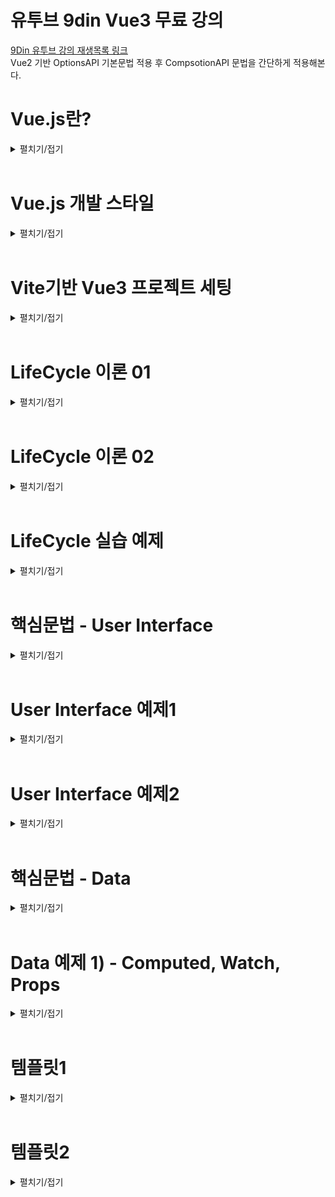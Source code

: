 # 유투브 9din Vue3 무료 강의
[9Din 유투브 강의 재생목록 링크](https://www.youtube.com/watch?v=wCyF_bU9X0I&list=PL-cIzvS-5d-1httQSLn0rd3FIlwf-uMYF&index=2)  
Vue2 기반 OptionsAPI 기본문법 적용 후 CompsotionAPI 문법을 간단하게 적용해본다.

# Vue.js란?
<details>
<summary>펼치기/접기</summary>
<br>

웹 사용자 인터페이스를 만들기 위한 쉽고 강력하며 다재다능한 프레임워크이다.  
웹 프론트엔드 시장에서 가장 많이 사용되는 스택은 React 이고, 그 다음으로 Vue.js이다.  
후발주자로 Svelte가 빠르게 치고 올라고오 있으나, 아직 React와 Vue.js를 대체할 수준까진 아니다.
Vue.js를 선택하는 이유는 접근성과 낮은 러닝커브이다.  
웹 개발을 처음 시작한 사람들, 초보자들에게 Vue.js라는 선택지는 쉽게 접근할 수 있고 쉽게 입문할 수 있다는 가장 큰 장점이 있다.  
그러나 쉽다고 퍼포먼스가 전혀 낮은것은 아니다.  
다른 프론트엔드 툴과 견주어도 절대 뒤쳐지지 않는 성능을 낼 수 있다.  
그렇기에 메인 툴로 선정하여도 훌륭한 선택지가 될 수 있다.  

Vue.js는 프레임워크이다.  
리액트는 사용자 인터페이스를 만들기 위한 자바스크립트 라이브러리라고 표현하고 있다.  
라이브러리는 개발자들이 개발을 최소한으로 편리하게 하기 위해 만든 모듈이다.  
가구에 빗대어 표현해보자면, 라이브러리는 어떤 책상을 만드는데 필요한 재료들이라고 생각하면 된다.  
반면 프레임워크는 이러한 가구들이 미리 조립되어있는 상태를 말하며 가구들을 활용하여 리모델링을 이룬다.  
이처럼 프레임워크는 라이브러리의 집합체 더 큰 개념이라고 이해하면 된다.  
따라서 라이브러리같은 경우에는 기능상의 통제권이 개발자, 즉 사용자에게 있는 반면 프레임워크는 통제권이 프레임워크에 있다.  
따라서 프레임워크는 큼직한 기능들이 미리 세팅되어 있는 완성형 도구라고 생각하면 된다.  
그러므로 Vue.js는 타 개발도구들 보다 자유도는 비교적 낮을 수 있지만 협업에 있어 약속된 기능들을 사용하기 때문에 코드가 명시적이라는 장점이 있다.  

다음으로 Vue.js의 구조를 알아보자.  
Vue.js의 구조는 딱 2가지만 알고있으면 된다.  
첫번째로는 `SPA` 구조라는것 두번째로는 `SFC` 구조라는것

먼저 `SPA` 구조는 `Single Page Application`의 약자로 말 그대로 하나의 페이지에서 유저가 원하는 정보만 보여주는 방식이다.  
페이지를 구성하는 HTML파일이 하나만 있다는것을 의미한다.  
HTML파일 안에서 사용자가 요청하는 페이지의 정보만 불러오는 구조라고 이해하면 된다.  
즉, 하나의 HTML파일의 body태그 안에서 보여지는 것들이 유저의 요청에 의해서 바꿔치기 되는 형식이다.  

다음으로는 `SFC` 구조이다.  
Vue.js 확장명은 .vue이다.  
해당 파일 안에서 HTML, CSS, JS가 관리된다.  
하나의 컴포넌트 안에서 이 모든게 관리가 된다고 하여 `Single File Component`라고 부른다.  

</details>
<br>

# Vue.js 개발 스타일
<details>
<summary>펼치기/접기</summary>
<br>

Vue.js 개발 스타일에는 `Options API`와 `Composition API` 두 가지 방식이 있다.

### 1. Options API
- data, methods, mounted 같은 객체를 사용하여 컴포넌트 로직을 정의하는 개발 스타일이다.  
- 옵션으로 정의된 속성은 컴포넌트 인스턴스를 가리키는 함수 내부의 this에 노출된다.  
### 2. Composition API
- import를 통해 가져온 Vue.js 내장 API 함수를 사용하여 컴포넌트 로직을 정의하는 개발 스타일이다.
- SFC에서 컴포지션 API는 일반적으로 `<script setup>` 과 함께 사용한다.
  (setup 속성은 컴파일시 의도된 대로 올바르게 동작할 수 있게 코드를 변환하도록 하는 힌트이다.)

### Options API vs Composition API
- 어떤 개발스타일이 더 좋고 나쁘고는 없으며 본인 취향에 맞게 개발하면 된다.  
- 협업에 있어 옵션 API의 코드가 가독성이 좋을 경우도 있기 때문에 맡은 프로젝트에 따라 선택하면 된다.


## Options API 정리
|   daat   |    methods   |   LifeCycle   |
|----------|--------------|---------------|
|Data 메소드는 해당 컴포넌트에서 사용될 state <br> 즉 데이터를 관리해주는 곳이다.|Mehods는 속성값을 변경하고 업데이트 할 수 있는 함수이며, <br> 템플릿 내에서 이벤트 핸들러로 바인딩이 가능하다.|생명주기 훅(LifeCycle hooks)은 컴포넌트 생명주기의 여러단계에서 호출된다.|  
|data에서 반환된 속성들은 반응적인 상태가 되어 this에 노출된다.|methods에서 반환된 함수들은 data에서 반환된 속성과 마찬가지로 this에 노출된다.||  

## Composition API 정리
|   ref, reactive   |   methods   |   LifeCycle   |
|-------------------|-------------|---------------|
|컴포지션 API에서는 반응성 있는 데이터를 만들어 줄 경우, <br>ref 혹은 reative 키워드를 통하여 변수를 선언해준다. |컴포지션 API에서는 methos라는 객체를 선언할 필요가 없기 때문에 함수를 그냥 만들어 사용하면 된다.|생명주기 훅(LifeCycle hooks)은 컴포넌트 생명주기의 여러단계에서 호출된다.|  
|`const count = ref(0)`<br>┗ 초기값을 0으로 설정<br>`const obj = reactive({`<br>`name: 'test', age: 30`<br>`})`|`function increment() {count.value++}`<br>┗ ref로 참조한 데이터에 접근할 경우에는 `.value`로 접근한다.||  

</details>
<br>


# Vite기반 Vue3 프로젝트 세팅
<details>
<summary>펼치기/접기</summary>
<br>

1. 설치 명령 입력
  ```
  PS C:\프로젝트설치 상위경로> npm create vite@latest
  ```

2. 프로젝트명 입력
  ```
  PS C:\Programming\workspace_vs> npm create vite@latest
  ? Project name: » {프로젝트명}
  ```

3. 프레임워크 Vue 선택
  ```
  PS C:\Programming\workspace_vs> npm create vite@latest
  √ Project name: ... vue3-vite-9din-basic
  ? Select a framework: » - Use arrow-keys. Return to submit.
      Vanilla
  >   Vue
      React
      Preact
      Lit
      Svelte
      Solid
      Qwik
      Angular
      Others
  ```

4. 사용 언어 Javascript 선택
  ```
  PS C:\Programming\workspace_vs> npm create vite@latest
  √ Project name: ... vue3-vite-9din-basic
  √ Select a framework: » Vue
  ? Select a variant: » - Use arrow-keys. Return to submit.
      TypeScript
  >   JavaScript
      Official Vue Starter ↗
      Nuxt ↗
  ```

5. 설치 완료 후 출력문
  ```
  Scaffolding project in C:\Programming\workspace_vs\vue3-vite-9din-basic...

  Done. Now run:

    cd vue3-vite-9din-basic
    npm install
    npm run dev
  ```
  
6. Node.js 의존성 라이브러리 설치
  ```
  npm install
  ```
  
7. 서버 기동
  ```
  npm run dev
  ```
</details>
<br>

# LifeCycle 이론 01
<details>
<summary>펼치기/접기</summary>
<br>

### 1. 컴포넌트 생성 (new Vue Component)  
   각각의 Vue 컴포넌트 인스턴스는 생성될 때, 일련의 초기화 과정을 거친다.  
   컴포넌트가 생성되고 소멸되기까지의 단계를 말하며, 각 단계에서 실행되는 함수들을 라이프사이클 훅이라 부른다.  
   *Created, Mounted, Updated 3가지 훅이 가장 많이 사용된다.*
### 2. Created  
   템플릿 및 Virtual Dom이 마운팅 혹은 렌더링 되기 전에 실행되며, 데이터와 이벤트가 활성화되어 접근할 수 있다.  
   *따라서 data와 methods에 선언된 변수와 함수에 접근할 수 있다.*
### 3. Mounted  
   컴포넌트가 초기 렌더링 및 DOM 노드 생성이 완료된 후, 코드를 실행하는데 사용할 수 있다.  
   *SFC 구주에서 Template 부분이 그려진 후에 코드를 실행하는데 사용할 수 있다.*  
   *화면요소를 제어하는 로직을 수행하기에 굉장히 좋은 단계이다.*  
   *즉 UI를 컨트롤 하는 부분이라고 이해하면 된다.*  
### 4. Updated  
   컴포넌트가 데이터가 변경되어 DOM이 렌더링된 후 실행된다.  
   또한, Property가 변경된 후 DOM에 접근할 때 사용한다.  
      

가장 먼저 라이프사이클을 이해하려면 그리고 어떻게, 어느순간에 동작하는지를 파악하려면 컴포넌트 즉 프로그래밍 인스턴스를 생성해야한다.  
위 4개 목록중 1번 컴포넌트 생성 부분이 이에 해당한다.  
설명상의 인스턴스란 객체지향 프로그래밍에서 클래스에 소속된 개별적인 객체를 말한다.  
하나의 클래스를 사용하여 유사한 성질을 가진 수많은 인스턴스를 생성할 수 있다.  
Vue.JS라는 자바스크립트 프레임워크를 통해 유사한 성질. 즉, Vue.js가 가지고 있는 내장된 함수를 활용할 수 있는 수많은 컴포넌트를 생성하여 활용할 수 있다.  
인스턴스는 Vue.Js에서 각각의 컴포넌트를 의미한다.  

붕어빵을 예로 든다면, 붕어빵을 만드는 틀, 기계 자체는 클래스이고 붕어빵은 오브젝트이다.  
그리고 붕어빵이 만들어지는 과정이 인스턴스화 이며 틀을 이용해서 만든 각각의 붕어빵들이, 완제품들이 인스턴스이다.  
붕어빵 기계라는 클래스에서 `굽다` 라는 메소드를 실행시켜 붕어빵을 굽는다.  
굽다라는 메소드는 Vue.js에서 라이프사이클에 해당한다.  
그리고 만들어진 붕어빵들은 전부 객체들이다.  
하지만 같은 기계에서 만들어졌어도 서로 다른 밀가루양과 팥을 가지고 있다.  
실제로 만들어진 붕어빵인 이것이 인스턴스이며, 이 빵을 구븐 행위가 인스턴스화 이다.
</details>
<br>

# LifeCycle 이론 02
<details>
<summary>펼치기/접기</summary>
<br>

### 1. Created  
  - 컴포넌트가 생성된 직후에 접근할 수 있는 라이프사이클 훅이다.
  - beforeCreated 라이프사이클 훅에선 컴포넌트가 생성되기 전에 동작하는 기능이기 때문에 data, methods에 선언한 데이터, 함수에 접근할 수 없다.
### 2. Mounted  
  - 컴포넌트, 템플릿, 렌더링된 DOM에 접근할 수 있고, DOM을 수정하기 위해 사용된다.  
  - template 부분의 HTML Element가 모두 렌더링 된 후에 접근이 가능하다.

![alt text](image.png)
위 이미지를 보면 Vue.JS에서 각각의 컴포넌트를 관리하고 호출해서 렌더링할 때 위와같은 도표로 실행된다.  
최초로 컴포넌트를 만들었고 해당 컴포넌트를 호출하여 사용한다고 가정해본다.  
그러면 그 컴포넌트는 렌더러에게 "이 컴포넌트를 처리해줘!" 라고 요청을 할것이다.  
그 다음 컴포넌트를 처리해달라고 요청을 받았으면 해당컴포넌트를 불러올것이다.  
그리고 생성을 해야 그 컴포넌트를 사용할 수 있다.  
이때 호출한 컴포넌트를 생성하기 전에 접근할 수 있는 부분이 바로 `beforeCreated(Options)`/`setup(Composition)` 라이프사이클 훅이다.  
그래서 컴포넌트가 생성되기 전에 어떤 작업을 해주고 싶을 때 해당 라이프사이클 훅을 사용하면 된다.  
실무에서는 많이 사용되지는 않지만 이러한 개념을 알아 둔다면 혹여나 필요한 상황에서 용이하게 사용할 수 있다.  

Options API의 경우 초기화 과정을 거친다. (Composition API도 동일)  
그리고 컴포넌트를 생성한다.  
그래서 초기화하는 시점에 Options API 같은 경우 data, methods와 같은 부분에 선언했던 변수나 함수 등  
활용하기 위해 선언한 데이터들을 this 키워드로 접근할 수 있게끔 세팅이 된다.  
이후 created 훅이 동작을 하며, 어원 그대로 생성된 후/생성된 직후 컴포넌트 내에 선언한 데이터에 접근(this.키워드로)할 수 있다.  


Composition API의 경우 `beforeCreated`, `created` 라이프사이클 훅을 사용하지 않고 setup이라는 키워드를 사용함으로써 그 기능을 대체하고 있다.
(script 태그 속성으로 사용하거나 setup(){} 함수를 정의하여 함수 블록 내부에서 코드를 작성하여 사용하게 될 경우 해당 기능을 대체한다.)  

컴포넌트가 생성이 되었으면, 템플릿 부분을 컴파일 해야 선언한 데이터를 활용하여 UI를 그려낼 수 있을것이다.  
이때 컴파일된 템플릿이 없으면 템플릿을 컴파일하면 되고 이미 있다면 초기 렌더링 단계로 진입을 하면 된다.

초기 렌더링: DOM 노드 생성 및 삽입 즉, Template 키워드 안에 있는 HTML구조 뼈대를 웹 상에 그려내기 전에 컨트롤 할 필요가 있을 경우 `Options API는 beforeMounted` 라이프사이클 훅을. `Composition API는 onBeforeMounted` 라이프사이클 훅을 사용한다.  
또한 템플릿 부분의 HTML Element가 모두 렌더링 된 후 접근할 땐 `OptionsAPI는 Mounted`, `Composition API는 onMounted` 라이프사이클 훅을 통해 접근이 가능하다.  

마운트가 된 후 데이터가 변경되어 새롭게 UI를 그려내야할 경우 `Options API는 updateed` 라이프사이클 훅이. `Composition API는 onUpdateed` 라이프사이클 훅이 동작하고 마찬가지로 데이터가 변경되고 새롭게 리렌더링 및 패치를 하기 전에 컨트롤 해줘야할 부분이 있다면 `Options API는 beforeUpdateed` 라이프사이클 훅을. `Composition API는 onBeforeUpdateed` 라이프사이클 훅을 사용한다. 

마운트가 해제된 후 즉, 인스턴스를 제거하기 전 접근할 수있는 라이프사이클 훅은 `Options API는 beforeUnmounted` 라이프사이클 훅이. `Composition API는 onBeforeUnmounted`

인스턴스가 제거된 후 라이프사이클 훅은 `Options API는 unmounted` 라이프사이클 훅이. `Composition API는 onUnmounted` 라이프사이클 훅이 동작하게 된다.  

</details>
<br>

# LifeCycle 실습 예제
<details>
<summary>펼치기/접기</summary>
<br>


## beforeCreate() , created()

state 데이터와 관련이 있다.

1. 렌더러가 컴포넌트를 처리해야한다. 라는 명령을 받는다.  
2. beforeCreate: 컴포넌트가 생성되기 전 특정 로직을 처리해주거나 필요에 의해 활용이 필요할 때 동작시킬 라이프사이클 훅 이다.  
초기화 되기 전 이기 때문에 data나 methods에 선언한 변수와 함수에 접근이 불가능하다.  
3. 컴포넌트가 생성될 때, Options API 기준으로 초기화 과정을 한번 거친다.  
4. 컴포넌트가 생성된 직후에 created 라이프사이클이 동작을 한다.  
  이때 데이터와 methods등 선언한 변수와 함수에 접근이 가능하다.

### 예제1) 
- ./src/App.vue
  ```vue
  <template>
    <div>{{ count }}</div>
    <h1>Vue.js 라이프사이클 테스트</h1>
  </template>

  <script>
  export default {
    name: 'App',
    data() {
      return {
        count: 0
      };
    },

    /* === 데이터와 관련 === */

    /**
     * 컴포넌트가 생성되기 전에 동작하는 라이프사이클 훅
     * data, methods에 선언한 데이터, 함수에 접근할 수 없다.
     */
    beforeCreate() {
      console.log("LifeCycle is beforeCrete", this.count) //  컴포넌트가 생성되기 전 이므로 undefined 출력
      // this.test(); //[ERROR] - unHandled: 동작 시점에 컴포넌트가 생성되지 않았기 때문에 Vue가 methods와 관련된 어떤것들도 생성되지 않았다고 판단.
    },
    /**
     * 컴포넌트가 생성된 직후 접근할 수 있는 라이프사이클 훅
     * data, methods에 선언한 데이터, 함수에 접근 가능하다.
     */
    created() {
      console.log("LifeCycle is creted", this.count) // 컴포넌트가 생성된 후 초기화 진행되므로 0 출력
      this.test(); //[정상 호출] - 컴포넌트가 생성되는 시점에 초기화 과정을 거치기 때문에 컴포넌트가 생성된 후에는 data, methods를 Vue가 이미 로드한 상태.
    },

    methods: {
      test() {
        console.log("함수 호출!")
      }
    },

  };
  </script>
  <style scoped></style>
  ```

## beforeMount() , mounted()

UI, HTML등 DOM 과 관련이 있다.

1. beforeMount: 컴파일 된 템플릿이 있건 없건 초기렌더링이 진행되기 직전 동작하는 라이프 사이클 훅
2. mounted: 컴파일 된 템플릿이 있건 없건 초기 렌더링이 진행된 직후 동작하는 라이프 사이클 훅


 template 영역의 HTML Element가 렌더링 및 mount 된 직후 mounted훅을 접근할 수 있는 반면, 그 전에는 어떤 UI도 컨트롤 할 수 없다.

<br>


### 컴파일 된 템플릿이 있건 없건 mounted 훅이 동작한다?
<details>
<summary>펼치기/접기</summary>
<br>

mounted는 렌더링 된 직후 동작한다는 말에서 렌더링이라면 이미 화면에 그려진 상태일 것이고 컴파일 과정이 없는데 어떻게 렌더링이 될수 있을까?  
렌더러는 렌더링을 해주는 역할이지 렌더러를 호출하자마자 그 즉시 렌더링이 되는것은 아니지 않나?  
라는 의문을 갖게 된다.  

렌더링은 렌더 함수가 있어야 가능하며, 컴파일은 렌더 함수를 만드는 과정일 뿐이다.
컴파일이 없더라도, 렌더 함수가 직접 제공되면 렌더링이 가능하다.
순수 javascript파일에 Vue인스턴스를 직접 생성할 경우 render함수를 호출할 수 있는데, 이 render 함수가 렌더러이다.
이렇게 직접 호출할 경우 이해될것이다.  
코드 예시를 작성한다.

```vue
new Vue({
  reunder(h) {
    return h('h1', this.message) // 렌더 함수 직접 제공
  }
}).$mount('#app')
```

위 코드만 봐도 render가 먼저 실행된 후 뷰 인스턴스에 메소드 체이닝으로 mount 함수를 호출하는 것을 확인할 수 있다.  
렌더러를 통해 렌더링이 되고난 다음 마운트가 되는것이 정확한 순서이다.

강의에서는 mounted를 렌더링 된 직후라고 설명했지만 렌더링 후 mount까지 완료된 후에 mounted 라이프사이클 훅이 호출되는게 더 정확한 정의이다.  

덧붙혀서 .vue 확장자 파일을 사용할 경우에는 빌드(컴파일) 시점에 `<template>` 영역이 render 함수로 변환된다.  
render함수가 생성되므로 실행 시점에는 컴파일 과정이 필요가 없다.  
즉, 컴파일이 필요 없다는 것은 실행 시점에서의 이야기이며, 빌드 시점에서는 반드시 컴파일이 필요하다.
</details>
<br>
<br>



### 예제2) 
- ./src/App.vue
  ```vue
  <template>
    <h1>Vue.js 라이프사이클 테스트</h1>
  </template>

  <script>
  export default {
    name: 'App',

    /* === Dom과 관련 === */
    
    /**
     * 컴파일된 template 유무와 관계 없이 초기 렌더링을 거치기 전에 동작하는 라이프사이클 훅
     * DOM이 렌더링 되기 전 이므로 template 영역의 HTML Element에 접근 불가능하다.
     */
    beforeMount() {
      console.log("LifeCycle is beforeMount", document.querySelector('h1')) // 렌더링 전 이므로 null 출력
    },
    /**
     * 컴포넌트, 템플릿, 렌더링된 DOM에 접근할 수 있고 DOM을 수정하기 위해 사용된다.
     * template 영역의 HTML Element가 모두 렌더링 된 후 접근이 가능하다.
     */
    mounted() {
      console.log("LifeCycle is mounted", document.querySelector('h1')) // 렌더링 직후 이므로 h1 태그 출력
    },

  };
  </script>

  <style scoped></style>
  ```

</details>
<br>

# 핵심문법 - User Interface
<details>
<summary>펼치기/접기</summary>
<br>

UserInterface UI를 다루는 Vue.JS 문법이 존재한다.  
UI와 밀접한 V-directive, data와 밀접한 v-directive 두 분류로 나뉜다.  
UI와 관련된 디렉티브로는 선언적 렌더링, 클래스와 스타일 바인딩, 조건부 렌더링, 리스트 렌더링이 있다.  


###  1. 선언적 렌더링  
  선언적 렌더링은 Vue.JS 데이터 바인딩의 가장 기본이 되는 것이다.  
  데이터 바인딩의 가장 기본적인 형태는 이중 중괄호 {{ }} 를 사용한 `텍스트 보간법` 이다.  
  이중 중괄호는 데이터를 HTML이 아닌 일반 텍스트로 해석한다.  
  실제 HTML을 출력하려면 `v-html 디렉티브`를 사용해야 한다.  

###  2. 클래스와 스타일 바인딩  
   - **2_1) 클래스 바인딩**  
       HTML Element 코드에 보통 class와 id를 할당하여 고유한 값을 부여한다.  
       값을 통해 css속성을 주곤 한다.  
       이때, Vue.js 클래스는 임의의 데이터 값이 true 혹은 false 일 때 클래스가 추가되어 새로운 CSS속성을 부여 혹은 제거 할 수 있게끔 활용할 수 있도록 제공하는 기능이다.  
       HTML Class 바인딩같은 경우 바인딩하기 위해 v-bind:class 혹은 축약형으로 :class 형태의 문법을 통해 클래스를 추가할 수 있다.  

       ```vue
       <div :class="{ active: isActive }"></div>
       ```
       위 예시코드를 보면 :class에 active가 isActive로 세팅이 되어있다.  
       이때 isActive는 data부분 즉, state 영역에 선언한 임의의 변수이며 이 변수는 truthiness 즉, true와 false 값을 가진다.  
       따라서 true일 때는 클래스 속성에 할당된 active라는 클래스가 추가되어 해당 엘리먼트에 active 효과를 줄 수 있는 것이다.  


   - **2_1) 스타일 바인딩**  
       HTML 태그에서 인라인 스타일 바인딩을 할 경우에는 기존의 HTML 파일에서 아래와 같이 코드를 작성했다.

       ```html
       <h1 style="color:green; text-decoration:underline"></h1>
       ```
       말 그대로 인라인 스타일 바인딩이었다.  
       그러나 Vue.JS에서는 v-bind 디렉티브를 활용하여 클래스 바인딩과 동일하게 객체로 바인딩한다.  
       다만 차이점이 있다면, 스타일 바인딩에서는 해당 프로퍼티 속성은 카멜케이스로 작성한다는 점을 유의하면 된다.  
       ```vue
       <h1 style="{ color:activeColor, fontSize: fontSize + 'px' }"></h1>
       ```

### 3. 조건부 렌더링
  조건부 렌더링이란 말 그대로 특정 조건에 띠라 다른 결과물을 렌더링하는 것을 의미한다.  
  Vue.JS에서는 조건부 렌더링을 할 수 있는 방법이 크게 2가지로 나뉘게 된다.  
  1. v-if/v-else-if/v-else  
  2. v-show  

  v-if 디렉티브는 조건부로 블록을 렌더링하는 데 사용된다.  
  블록은 디렉티브 표현식이 truth 값을 반환하는 경우에만 렌더링 된다.  

  v-show 디렉티브는 v-if와 사용법이 크게 다르지 않다.  
  대체로 동일하며 다만, v-if와 차이점은 v-show가 있는 엘리먼트는 항상 렌더링 되어 DOM에 남아있다는 것이다.  
  v-show는 엘리먼트의 display CSS 속성만 전환이 된다.  

  일반적으로 v-if는 전환 비용이 더 높고, v-show는 초기 렌더링 비용이 더 높다.  
  따라서 매우 자주 전환해야 하는 경우에는 v-show를 실행중에 조건이 변경되지 않을 경우에는 v-if를 사용하는 것이 좋다.
       
### 4. 리스트 렌더링
  리스트 렌더링이란 배열 데이터를 기반으로 동일한 구조의 UI를 반복호출하는 기능을 말한다.  
  리스트 렌더링은 v-for 디렉티브를 사용한다.  
  - v-for 디렉티브를 사용하여 배열을 리스트로 렌더링할 수 있다.  
  - v-for 디렉티브는 item in items 형식의 특별한 문법이 필요하다.  
    (itemL 배열 내 반복되는 엘리먼트의 별칭 / items: 선언한 배열 데이터)  
  - v-for를 객체의 속성을 반복하는 데 사용 가능하다.  
  - 순회순서: 해당 객체를 Object.keys()를 호출한 결과에 기반

  여기서 Object.keys()를 호출한 결과에 기반한다는것은 아래의 형태와 같다.
  ```
  <template>
    <p v-for="(value, key) in user" :key="key">
      {{key}}: {{value}}
    </p>
  </template>
  <script>
  export default {
    data() {
      return user: {name: "홍길동", age: 30, city: "서울"}
    }
  }
  </script>
  ```
  배열과는 다르게 key와 value를 순회한다는 것이다.

- 경로/컴포넌트명.vue
  ```vue
  ```

</details>
<br>

# User Interface 예제1
<details>
<summary>펼치기/접기</summary>
<br>

## 텍스트 보간법을 활용한 선언적 렌더링
- src/components/vue2/VHtml.vue
  ```vue
  <template>
    <div>{{ rawHtml }}</div> 
  </template>
  <script>
  export default {
    name: 'VHtml',
    data() {
      return {
        rawHtml: '이것은 텍스트 입니다.'
      }
    }
  }
  </script>
  ```

## V-HTML을 활용한 선언적 렌더링
- src/components/vue2/VHtml.vue
  ```vue
  <template>
    <h1 v-html="rawHtml2"></h1>
  </template>
  <script>
  export default {
    name: 'VHtml',
    data() {
      return {
        rawHtml2: '<span style="color: red;">이것은 빨간색 텍스트 입니다.</span>'
      }
    }
  }
  </script>
  ```

## 클래스 바인딩 선언적 렌더링
class 바인딩시 중괄호안에 key:value 형태로 구성한다
key에 style태그에 정의한 class의 이름을 정의하고, value에는 true/false 값을 갖는 boolean타입 변수를 바인딩한다.  
바인딩 한 해당 변수가 true일 경우 key에 적용한 class가 활성화된다.  
객체 뿐만 아니라 배열 문법도 존재한다.  
자세한 사용법은 Vue Documents에서 확인할 수 있다.  
[documents](https://v2.ko.vuejs.org/v2/guide/class-and-style.html)  

아래의 예제는 버튼 클릭시 active 클래스가 적용되어 글씨가 초록색으로 변경되는 코드이다.

- src/components/vue2/BindClass.vue
  ```vue
  <template>
    <h1>[클래스 바인딩 테스트]</h1>
    <h2 v-bind:class="{active: isActive}">isActive: {{ isActive }}</h2>
    <h2 :class="{active: isActive}">isActive: {{ isActive }}</h2>
    <button @click="change">버튼</button>
  </template>
  <script>
  export default {
    name: 'VHtml',
    data() {
      return {
        isActive: false
      }
    },
    methods: {
      change() {
        this.isActive = !this.isActive;
      }
    }
  }
  </script>
  <style scoped>
  h2.active {
    color: green;
  }
  </style>
  ```

## 스타일 바인딩 선언적 렌더링
style 태그에 일반적으로 바인딩하는 경우 쌍따옴표 안에 일반 HTML에 문자열로 바인딩한다.  
VueJS에서는 key:value 객체 중괄호 형태로 작성한다.  
key에는 style 속성중 하나를 value에는 해당 속성에 적용할 값을 작성한다.  
key와 value 모두 변수로 구성하여 동적으로 제어할 수 있다.  
스타일 바인딩의 경우에도 객체 뿐만 아니라 배열 문법도 존재한다.  
자세한 사용법은 Vue Documents에서 확인할 수 있다.  
[documents](https://v2.ko.vuejs.org/v2/guide/class-and-style.html)  

- src/components/vue2/BindStyle.vue
  ```vue
  <template>
    <h1>[스타일 바인딩 테스트]</h1>
    <h3 style="color: red; font-size: 24px">인라인스타일 바인딩</h3>
    <h3 :style="{color: '#888888', fontSize: 48 + 'px'}">Vue.JS스타일 바인딩</h3>
    <h3 :style="{color: fontColor, fontSize: fontSize + 'px'}">Vue.JS스타일 바인딩 - 변수활용</h3>
  </template>
  <script>
  export default {
    name: 'VHtml',
    data() {
      return {
        fontColor: '#999999',
        fontSize: 36
      }
    },
    methods: {
      change() {
        this.isActive = !this.isActive;
      }
    }
  }
  </script>
  <style scoped>
  h2.active {
    color: green;
  }
  </style>
  ```

</details>
<br>

# User Interface 예제2
<details>
<summary>펼치기/접기</summary>
<br>

## v-if / v-else-if / v-else
v-if 디렉티브는 truthy한 값에 의해 조건부 렌더링이 적용된다.  
v-if 디렉티브 값으로 truthy한 값 타입의 변수 혹은 논리 식을 적용한다.  
조건이 true일 때 활성화 되는 것이지, 변수가 true일 때 활성화 되는것은 아니다.

- src/components/vue2/VIf.vue
  ```vue
  <template>
    <div>Vue.JS v-if directive
      <p>count {{ count }}</p>
      <div class="red" v-if="isVisable"></div>
      <div class="blue" v-if="isVisable == true"></div>
      <div class="black" v-else></div>

      <!-- v-if에 담긴 조건이 true일 때 활성화 되는것이지, 변수가 true일 때 활성화가 되는것은 아니다. -->

      <div class="pupple" v-if="count > 1"></div> <!-- 1보다 크면 보라색, 1보다 작거나 같으면 노란색 -->
      <div class="yellow" v-else></div>
      <button @click="count++">증가</button>
      <button @click="count--">감소</button>
    </div>
  </template>
  <script>
  export default {
    name: 'vIf',
    data() {
      return {
        isVisable: true,
        count: 0,
      }
    }
  }
  </script>
  <style scoped>
  .red {
    width: 100px;
    height: 100px;
    background-color: red;
  }
  .blue {
    width: 100px;
    height: 100px;
    background-color: blue;
  }
  .black {
    width: 100px;
    height: 100px;
    background-color: black;
  }
  .pupple {
    width: 100px;
    height: 100px;
    background-color: blueviolet;
  }
  .yellow {
    width: 100px;
    height: 100px;
    background-color: yellow;
  }
  </style>
  ```

## v-if와 v-show
v-show를 적용할 경우 비활성 상태일 때 `display:none` 값에 대한 `style` 속성이 추가/제거 되는 형태로 적용된다.  
v-show는 항상 렌더링 되며 display css 속성으로 전환되기 때문에 초기 렌더링 비용이 높은 반면 전환 비용은 낮다.  
매우 자주 전환될 경우 사용한다.   

v-if를 적용할 경우 비활성 상태일 때 `<!-- v-if -->` 라는 주석이 해당 엘리먼트를 대신하여 생성된다.
v-if는 truthy한 값에서만 렌더링 되며 전환비용이 높은 반면 초기 렌더링 비용은 낮다.  
실행중인 조건이 변경되지 않는 경우 사용한다.
- src/components/vue2/VShow.vue
  ```vue
  <template>
    <div>Vue.JS v-show directive
      <p>count {{ count }}</p>
      <div class="red" v-show="isVisable"></div> <!-- [비활성] style="display: none;" 적용. -->
      <div class="blue" v-show="!isVisable"></div> <!-- [활성] -->
      <div class="black" v-if="isVisable"></div> <!-- [비활성] 브라우저 요소에 v-if 라는 주석 생성 -->
    </div>
  </template>
  <script>
  export default {
    name: 'VShow',
    data() {
      return {
        isVisable: false,
        count: 0,
      }
    }
  }
  </script>
  <style scoped>
  .red {
    width: 100px;
    height: 100px;
    background-color: red;
  }
  .blue {
    width: 100px;
    height: 100px;
    background-color: blue;
  }
  .black {
    width: 100px;
    height: 100px;
    background-color: black;
  }
  .pupple {
    width: 100px;
    height: 100px;
    background-color: blueviolet;
  }
  .yellow {
    width: 100px;
    height: 100px;
    background-color: yellow;
  }
  </style>
  ```

## v-for

### Array 
배열 인덱스를 통해 일반적으로 접근할 경우 아래와 같이 일일이 수동으로 접근해야한다.  
  ```vue
  <template>
    <div>
      <li>{{ sampleArray[0] }}</li>
      <li>{{ sampleArray[1] }}</li>
      <li>{{ sampleArray[2] }}</li>
      <li>{{ sampleArray[3] }}</li>
    </div>
  </template>
  <script>
  export default {
    name: 'VForArr',
    data() {
      return {
        sampleArray: ['a', 'b', 'c', 'd']
      }
    }
  }
  </script>
  ```

v-for 디렉티브를 사용할 경우 자바스크립트에서 배열 혹은 객체를 entries로 변환하여 for in문 형태 혹은 for of문 형태로 사용하는것과 동일하다.  

`for(const [item, index] of ArrayA.entries())`  
`for(const [key, value] in ObjectA.entries())`  
위와 같이 Object를 순회하는 in과 배열을 순회하는 of 모두 제공된다.  

단, v-for에서는 객체일 경우 key와 value의 순서가 달라지며, 배열의 경우 in, of 모두 다 아이템, 인덱스를 지원한다.  
- src/components/vue2/VForArr.vue
  ```vue
  <template>
    <div>
      <div>Vue.JS v-for directive</div>
      <li v-for="(item, idx) in sampleArray" :key="idx">{{ item }}</li>
    </div>
  </template>
  <script>
  export default {
    name: 'VForArr',
    data() {
      return {
        sampleArray: ['a', 'b', 'c', 'd']
      }
    }
  }
  </script>
  ```
### Object 
Object의 경우 앞서 설명한것처럼 key와 value에 접근할 수 있다.
- src/components/vue2/v-forObj.vue
  ```vue
  <template>
    <div>
      <div>Vue.JS v-for directive</div> 
      <li v-for="(item, idx) in objectArray" :key="idx">
        <span v-for="(value, key) in item" :key="key" > {{ key }} : {{ value }}</span>
      </li>
    </div>
  </template>
  <script>
  export default {
    name: 'VForObj',
    data() {
      return {
        objectArray: [
          {id: 0, name: 'John'},
          {id: 1, name: 'Kim'},
          {id: 2, name: 'Lee'},
          {id: 3, name: 'Park'}
        ]
      }
    }
  }
  </script>
  ```

### key 속성의 중요성과 index 이슈

[▶ 래퍼런스](https://vueschool.io/articles/vuejs-tutorials/tips-and-gotchas-for-using-key-with-v-for-in-vue-js-3/)

배열이 단순히 뒤에서 추가되는 경우라면 index값도 그대로 증가하기 때문에 문제가 없다.
그러나 만약 배열에 push 후 특정 조건을 기준으로 정렬하여 다시 해당 state에 저장한다고 가정해보자.  
베열에 push하고 난다음에 리랜더링이 일어나는데, 리랜더링이 일어나기 직전 찰나의 순간에 데이터를 새롭게 조회해서 값을 다시 갈아 끼우는 경우. 이 경우 문제가 발생한다.  
즉, 정렬이 push() 후 별도로 실행되는 것이 아니라, 리렌더링이 발생하는 찰나에 데이터가 변경되면 꼬일 수 있다는 것이 핵심이다.  
자식 컴포넌트 depth가 깊어질수록, 데이터가 최종 컴포넌트에 전달되기 전 정렬이 이루어지면 해당 버그가 발생할 가능성이 높다.  

</details>
<br>

# 핵심문법 - Data
<details>
<summary>펼치기/접기</summary>
<br>


## 1. 이벤트 핸들링
1. 인라인 핸들러
  이벤트가 트리거될 때, 실행되는 인라인 JavaScript 기능  
  인라인 핸들러는 말 그대로 어떤 기능을 동작하는 코드가 HTML Element 내에 직접 할당되는 것을 의미한다.  
  ```js
  const count = ref(0)
  ```
  ```html
  <button @click="count++">1 추가</button>
  <p>숫자 값은: {{ count }}</p>
  ```
2. 메소드 핸들러
  컴포넌트 script 부분에 정의된 메소드(함수)를 이벤트 핸들러에 할당해주는 방식
  ```js
  const name = ref('Vue.js')
  function greet(event) {
    alert(`안녕 ${name.value}`)
    if (event) {
      alert(event.target.tagName)
    }
  }
  ```
  ```html
  <button @click="greet">환영하기</button>
  ```
## 2. Computed
  ### 정의
  함수를 코드처럼 작성하지만, return 시키는 데이터를 사용하기 때문에 데이터 취급을 하는 공통적으로 사용되는 로직은 복잡한 로직을 미리 처리하여 반복된 로직처리를 방지하는 `계산된 형태`의 데이터를 만드는 속성이다.  

  ### 사용이유
  너무 많은 연산을 스크립트 혹은 템플릿 HTML 안에서 처리하면 코드가 비대해지고, 유지보수가 어렵다는 치명적인 단점이 있다.  
  그렇기 때문에 연산이 복잡한 형태라면 계산된 데이터 형태로 만드는 computed 속성을 사용해서 해결할 수 있다.

  ### 특징
  - 동일한 두가지 접근방식
    1. 인라인에 연산식을 직접 대입
    2. computed 객체 안에 선언
  - methods와 차이점
    1. methods는 호출한 횟수만큼 동작
    2. computed속성은 캐싱이 Default
  - Caching(캐싱)
    - 해당 속성이 종속된 대상이 변경될 때만 함수 실행
  - 복잡한 형태를 가볍게
    - 여러번 요청해도 계산을 다시하지 않음.
    - 계산되어 있는 결과를 즉시 반환
## 3. Watch
  어떤 데이터를 감시하고 있다가 혹은 지켜보고 있다가 그 데이터의 값이 변했을 때, 그것을 감지하여 그와 관련된 함수, 로직, 연산 등 다양한 기능을 추가적으로 활용할 수 있도록 도와주는 속성이다.  

  ### 공식 문서
  - watch 옵션을 통해 데이터 변경에 반응하는 보다 일반적인 방법을 제공
  - 데이터 변경에 대한 응답으로 비동기식 또는 시간이 많이 소요되는 조작을 수행하려는 경우에 가장 유용
  - 특정 프로퍼티 변경시점에 특정 액션(call api push route 등)을 취하고자 할 때 적합

  ### 활용 예시
  - 게시판 페이지를 변경하거나, 선택한 페이지에 대한 리스트만 불러올 경우, 변경된 페이지 번호(페이지네이션)만 감지 및 감시하여 값이 변경되었을 때 해당되는 데이터만 호출할때 사용
## 4. Props
조회만 가능하기에 자식 컴포넌트에서 직접적으로 수정은 원칙적으로 불가능하다.  
부모컴포넌트에서 직접 수정해줘야한다.
 - 전제 조건 : 하위(자식) 컴포넌트필요
 - 데이터 흐름 : 상위 컴포넌트 → 하위 컴포넌트
 - 사용 방법 
   - Options API : `Props:{}` 사용
   - Composition API : defineProps 사용
- 참고 : prop 받은 데이터의 타입 설정
## 5. Emits
 - 전제 조건 : 상위(부모) 컴포넌트필요
 - 데이터 흐름 : 하위 컴포넌트 → 상위 컴포넌트
 - 사용 방법 
   - Options API : `this.$emits` 사용
   - Composition API : `defineEmits()` 사용
- 참고 
   - 첫번째 인자: 이벤트 이름
   - 두번째 인자: 보낼 데이터
## 6. v-model
Vue.js에서 양방향 데이터 바인딩을 가능하도록 한 강력한 기능을 갖춘 디렉티브이다.  
props와 Emits의 기능이 동시에 진행된다고 이해하면 된다.  
props와 emits의 데이터 흐름은 단방향 데이터 바인딩이다.  
상위 컴포넌트에서 하위 컴포넌트로, 하위 컴포넌트에서 상위 컴포넌트로 각각 단방향으로 진행이 된다.  
v-model의 경우 동시다발적으로 데이터 흐름이 이루어진다.  
input 태그의 input value 값과 연관지어 많이 사용한다.  

</details>
<br>

# Data 예제 1) - Computed, Watch, Props
<details>
<summary>펼치기/접기</summary>
<br>

  ## Computed
  <details>
  <summary>펼치기/접기</summary>
  <br>

  함수처럼 보이지만 반드시 return 키워드가 있어야한다.  
  계산된 데이터 형식 자체를 리턴시키기 때문에 모양은 함수이지만 데이터 취급을 한다.  
  캐싱 기능이 없는 methods는 호출될 때 마다 console 값이 출력이 3회 되었다.  
  반면, computed는 캐싱 기능이 있기 때문에 methods와 다르게 1회만 출력된다.
  동일한 로직을 한번 동작하면, 기능에 대한 데이터 로직 자체를 기억하여 캐싱하고 있다가 computed 기능이 호출될 때마다 캐싱된 로직을 동작시킨다.  
  따라서 복잡한 로직의 경우 반복적으로 활용될 때 그 로직을 computed 안에서 활용하면 method보다 부하를 줄일 수 있으면서 깔끔한 코드를 완성시킬 수 있다는 장점이 있다.

  - src/components/vue2/Computed.vue
    ```vue
    <template>
      <h1>[Computed]</h1>
      <div>
        <h2>{{ text }}</h2>
        <h2>changeText() 호출 값: {{ changeText() }}</h2>
        <h2>changeText() 호출 값: {{ changeText() }}</h2>
        <h2>changeText() 호출 값: {{ changeText() }}</h2>
        <h2>computedText 호출 값: {{ computedText }}</h2>
        <h2>computedText 호출 값: {{ computedText }}</h2>
        <h2>computedText 호출 값: {{ computedText }}</h2>
      </div>
    </template>
    <script>
    export default {
      name: 'Computed',
      data() {
        return {
          text: "Computed 테스트 데이터 문구입니다."
        }
      },
      methods: {
        changeText() {
          console.log("함수 호출") // 3번 호출
          console.log(this.text)
          return this.text.split("").reverse().join("") // 빈칸을 기준으로 분할 - 역순정렬 - 문자열재조합
        }
      },
      computed: { 
        computedText() {
          console.log("Computed 기능을 생성 하였습니다. 호출") // 1번 호출
          console.log(this.text)
          return this.text.split("").reverse().join("") // 빈칸을 기준으로 분할 - 역순정렬 - 문자열재조합
        }
      }
    }
    </script>
    ```
    위 예제코드에서 methods영역의 changeText와 computedText는 동일한 로직을 수행한다.  
    methods에 정의된 changeText()가 3번 호출될때 해당 메소드 내 로직이 3번 호출 즉, console.log가 3회 호출되는 반면,   computed에 정의된 computedText()가 3번 호출될때에는 해당 메소드 내 로직이 딱 1번만 호출된다.  
    그러나 템플릿에는 동일한 값이 출력되는데, 이는 `캐싱`처리가 되었기 때문이다.
  </details>

  ## Watch
  <details>
  <summary>펼치기/접기</summary>
  <br>

  ### 실무 활용예시
  #### 1. 게시판 페이지 변경  
    게시판 페이지를 변경하거나 선택한 페이지에 대한 리스트만 불러올 경우 `변경된 페이지 번호 혹은 페이지네이션 번호만 감지`하여 해당되는 리스트 데이터만 호출.
  #### 2. 게시판 게시글 선택  
    게시글을 클릭한 순간에 게시글이 가지고 있는 고유한 데이터 혹은 특정 값(id 혹은 유니크한 필수값)을 체크하여 상세 페이지 api를 호출할 때, 특정 데이터 값을 감지하고 있다가 동일한 로직 혹은 특정 액션을 호출.


  `data변수명: function() {}` 혹은 `data변수명() {}` 형태로 작성한다.  
  데이터 뿐만 아니라 computed로 계산된 형태의 데이터도 watch로 감지할 수가 있다.  
  좀더 상세한 옵션으로, 객체 형태의 data 변수일 경우 깊은 감시가 가능하며, 이전값, 변경된값을 매개변수로 확인할수도 있다.

  - 경로/컴포넌트명.vue
    ```vue
    <template>
      <h1>[Watch]</h1>
      <button @click="changeMessage">{{ message }}</button>
      {{ watchMessage }}
    </template>
    <script>
    export default {
      name: 'Watch',
      data() {
        return {
          message: "안녕하세요, Vue.js Watch 기능 테스트 오리지널 문구",
          watchMessage: ''
        }
      },
      methods: {
        /* changeMessage() {
          console.log('함수 호출')
          this.message = '변경된 메시지'
        } */
        changeMessage: function() {
          console.log('함수 호출')
          this.message = '변경된 메시지'
        }
      },
      watch: {
        message(oldValue, newValue) { // 함수처럼 사용하지만 message라는 data 변수를 참조
            window.alert('message 변수에 담긴 데이터가 변경되었습니다.')
            this.watchMessage = 'Watch 동작'
        }
      }
    }
    </script>
    ```
  버튼에 클릭하면 data 변수 message를 변경하는 메소드가 동작이 되고 messgage를 감지하는 watch가 동작되어 watch에 정의한 message 함수 로직이 실행된다.
  </details>

  ## Props
  <details>
  <summary>펼치기/접기</summary>
  <br>

  - 경로/컴포넌트명.vue
    ```vue
    ```
  </details>

</details>
<br>

# 템플릿1
<details>
<summary>펼치기/접기</summary>
<br>

- 경로/컴포넌트명.vue
  ```vue
  ```

</details>
<br>

# 템플릿2
<details>
<summary>펼치기/접기</summary>
<br>

  ## 세부
  <details>
  <summary>펼치기/접기</summary>
  <br>

  - 경로/컴포넌트명.vue
    ```vue
    ```
  </details>

  ## 세부
  <details>
  <summary>펼치기/접기</summary>
  <br>

  - 경로/컴포넌트명.vue
    ```vue
    ```
  </details>

</details>


